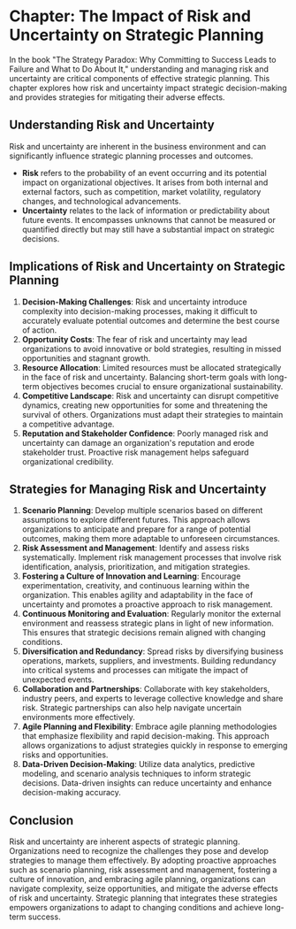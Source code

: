 Chapter: The Impact of Risk and Uncertainty on Strategic Planning
=================================================================

In the book "The Strategy Paradox: Why Committing to Success Leads to Failure and What to Do About It," understanding and managing risk and uncertainty are critical components of effective strategic planning. This chapter explores how risk and uncertainty impact strategic decision-making and provides strategies for mitigating their adverse effects.

Understanding Risk and Uncertainty
----------------------------------

Risk and uncertainty are inherent in the business environment and can significantly influence strategic planning processes and outcomes.

* **Risk** refers to the probability of an event occurring and its potential impact on organizational objectives. It arises from both internal and external factors, such as competition, market volatility, regulatory changes, and technological advancements.
* **Uncertainty** relates to the lack of information or predictability about future events. It encompasses unknowns that cannot be measured or quantified directly but may still have a substantial impact on strategic decisions.

Implications of Risk and Uncertainty on Strategic Planning
----------------------------------------------------------

1. **Decision-Making Challenges**: Risk and uncertainty introduce complexity into decision-making processes, making it difficult to accurately evaluate potential outcomes and determine the best course of action.
2. **Opportunity Costs**: The fear of risk and uncertainty may lead organizations to avoid innovative or bold strategies, resulting in missed opportunities and stagnant growth.
3. **Resource Allocation**: Limited resources must be allocated strategically in the face of risk and uncertainty. Balancing short-term goals with long-term objectives becomes crucial to ensure organizational sustainability.
4. **Competitive Landscape**: Risk and uncertainty can disrupt competitive dynamics, creating new opportunities for some and threatening the survival of others. Organizations must adapt their strategies to maintain a competitive advantage.
5. **Reputation and Stakeholder Confidence**: Poorly managed risk and uncertainty can damage an organization's reputation and erode stakeholder trust. Proactive risk management helps safeguard organizational credibility.

Strategies for Managing Risk and Uncertainty
--------------------------------------------

1. **Scenario Planning**: Develop multiple scenarios based on different assumptions to explore different futures. This approach allows organizations to anticipate and prepare for a range of potential outcomes, making them more adaptable to unforeseen circumstances.
2. **Risk Assessment and Management**: Identify and assess risks systematically. Implement risk management processes that involve risk identification, analysis, prioritization, and mitigation strategies.
3. **Fostering a Culture of Innovation and Learning**: Encourage experimentation, creativity, and continuous learning within the organization. This enables agility and adaptability in the face of uncertainty and promotes a proactive approach to risk management.
4. **Continuous Monitoring and Evaluation**: Regularly monitor the external environment and reassess strategic plans in light of new information. This ensures that strategic decisions remain aligned with changing conditions.
5. **Diversification and Redundancy**: Spread risks by diversifying business operations, markets, suppliers, and investments. Building redundancy into critical systems and processes can mitigate the impact of unexpected events.
6. **Collaboration and Partnerships**: Collaborate with key stakeholders, industry peers, and experts to leverage collective knowledge and share risk. Strategic partnerships can also help navigate uncertain environments more effectively.
7. **Agile Planning and Flexibility**: Embrace agile planning methodologies that emphasize flexibility and rapid decision-making. This approach allows organizations to adjust strategies quickly in response to emerging risks and opportunities.
8. **Data-Driven Decision-Making**: Utilize data analytics, predictive modeling, and scenario analysis techniques to inform strategic decisions. Data-driven insights can reduce uncertainty and enhance decision-making accuracy.

Conclusion
----------

Risk and uncertainty are inherent aspects of strategic planning. Organizations need to recognize the challenges they pose and develop strategies to manage them effectively. By adopting proactive approaches such as scenario planning, risk assessment and management, fostering a culture of innovation, and embracing agile planning, organizations can navigate complexity, seize opportunities, and mitigate the adverse effects of risk and uncertainty. Strategic planning that integrates these strategies empowers organizations to adapt to changing conditions and achieve long-term success.

